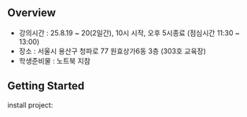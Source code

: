 ## Overview
 * 강의시간 : 25.8.19 ~ 20(2일간), 10시 시작, 오후 5시종료 (점심시간 11:30 ~ 13:00)
 * 장소 : 서울시 용산구 청파로 77 원효상가6동 3층 (303호 교육장)
 * 학생준비물 : 노트북 지참

## Getting Started
install project:
